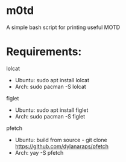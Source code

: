 # m0td
A simple bash script for printing useful MOTD

# Requirements:
lolcat
- Ubuntu: sudo apt install lolcat
- Arch: sudo pacman -S lolcat

figlet
- Ubuntu: sudo apt install figlet
- Arch: sudo pacman -S figlet

pfetch
- Ubuntu: build from source - git clone https://github.com/dylanaraps/pfetch
- Arch: yay -S pfetch
